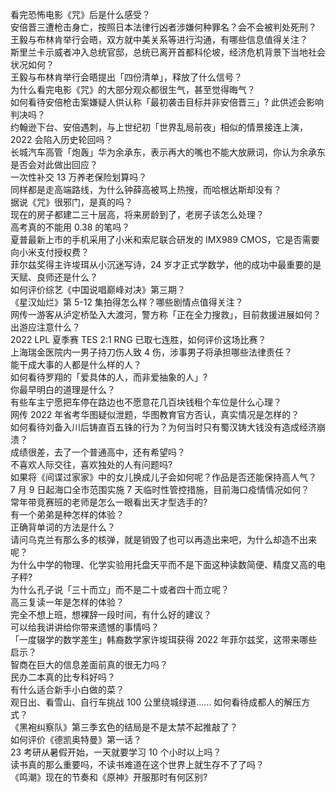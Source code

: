看完恐怖电影《咒》后是什么感受？  
安倍晋三遭枪击身亡，按照日本法律行凶者涉嫌何种罪名？会不会被判处死刑？  
王毅与布林肯举行会晤，双方就中美关系等进行沟通，有哪些信息值得关注？  
斯里兰卡示威者冲入总统官邸，总统已离开首都科伦坡，经济危机背景下当地社会状况如何？  
王毅与布林肯举行会晤提出「四份清单」，释放了什么信号？  
为什么看完电影《咒》的大部分观众都很生气，甚至觉得晦气？  
如何看待安倍枪击案嫌疑人供认称「最初袭击目标并非安倍晋三」? 此供述会影响判决吗？  
约翰逊下台、安倍遇刺，与上世纪初「世界乱局前夜」相似的情景接连上演，2022 会陷入历史轮回吗？  
长城汽车高管「炮轰」华为余承东，表示再大的嘴也不能大放厥词，你认为余承东是否会对此做出回应？  
一次性补交 13 万养老保险划算吗？  
同样都是走高端路线，为什么钟薛高被骂上热搜，而哈根达斯却没有？  
据说《咒》很邪门，是真的吗？  
现在的房子都建二三十层高，将来房龄到了，老房子该怎么处理？  
高考真的不能用 0.38 的笔吗？  
夏普最新上市的手机采用了小米和索尼联合研发的 IMX989 CMOS，它是否需要向小米支付授权费？  
菲尔兹奖得主许埈珥从小沉迷写诗，24 岁才正式学数学，他的成功中最重要的是天赋、良师还是什么？  
如何评价综艺《中国说唱巅峰对决》第三期？  
《星汉灿烂》第 5-12 集拍得怎么样？哪些剧情点值得关注？  
网传一游客从泸定桥坠入大渡河，警方称「正在全力搜救」，目前救援进展如何？出游应注意什么？  
2022 LPL 夏季赛 TES 2:1 RNG 已取七连胜，如何评价这场比赛？  
上海瑞金医院内一男子持刀伤人致 4 伤，涉事男子将承担哪些法律责任？  
能干成大事的人都是什么样的人？  
如何看待罗翔的「爱具体的人，而非爱抽象的人」?  
你最早明白的道理是什么？  
有些车主宁愿把车停在路边也不愿意花几百块钱租个车位是什么心理？  
网传 2022 年省考华图疑似泄题，华图教育官方否认，真实情况是怎样的？  
如何看待刘备入川后铸直百五铢的行为？为何当时只有蜀汉铸大钱没有造成经济崩溃？  
成绩很差，去了一个普通高中，还有希望吗？  
不喜欢人际交往，喜欢独处的人有问题吗?  
如果将《间谍过家家》中的女儿换成儿子会如何呢？作品是否还能保持高人气？  
7 月 9 日起海口全市范围实施 7 天临时性管控措施，目前海口疫情情况如何？  
常年带竞赛班的老师是怎么一眼看出天才型选手的?  
有一个弟弟是种怎样的体验？  
正确背单词的方法是什么？  
请问乌克兰有那么多的核弹，就是销毁了也可以再造出来吧，为什么却造不出来呢？  
为什么中学的物理、化学实验用托盘天平而不是下面这种读数简便、精度又高的电子秤?  
为什么孔子说「三十而立」而不是二十或者四十而立呢？  
高三复读一年是怎样的体验？  
完全不想上班，想裸辞一段时间，有什么好的建议？  
可以给我讲讲给你带来遗憾的事情吗？  
「一度辍学的数学差生」韩裔数学家许埈珥获得 2022 年菲尔兹奖，这带来哪些启示？  
智商在巨大的信息差面前真的很无力吗？  
民办二本真的比专科好吗？  
有什么适合新手小白做的菜？  
观日出、看雪山、自行车挑战 100 公里绕城绿道...... 如何看待成都人的解压方式？  
《黑袍纠察队》第三季玄色的结局是不是太禁不起推敲了？  
如何评价《德凯奥特曼》第一话？  
23 考研从暑假开始，一天就要学习 10 个小时以上吗？  
读书真的那么重要吗，不读书难道在这个世界上就生存不了了吗？  
《鸣潮》现在的节奏和《原神》开服那时有何区别?  
